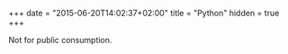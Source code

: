 +++
date = "2015-06-20T14:02:37+02:00"
title = "Python"
hidden = true
+++

Not for public consumption.